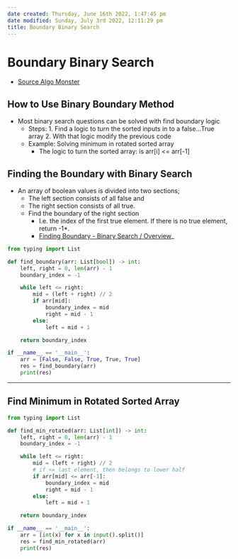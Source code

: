 ```yaml
---
date created: Thursday, June 16th 2022, 1:47:45 pm
date modified: Sunday, July 3rd 2022, 12:11:29 pm
title: Boundary Binary Search
---
```


# Boundary Binary Search

- [Source Algo Monster](https://algo.monster/problems/binary_search_boundary)

## How to Use Binary Boundary Method

* Most binary search questions can be solved with find boundary logic
	* Steps:
		  1. Find a logic to turn the sorted inputs in to a false…True array
		  2. With that logic modify the previous code
	* Example: Solving minimum in rotated sorted array
		* The logic to turn the sorted array: is arr[i] <= arr[-1]

## Finding the Boundary with Binary Search

- An array of boolean values is divided into two sections;
	- The left section consists of all false and
	- The right section consists of all true.
  * Find the boundary of the right section
	  * I.e. the index of the first true element. If there is no true element, return -1*.
	  * [Finding Boundary - Binary Search / Overview](https://algo.monster/problems/binary_search_boundary)_

```python
from typing import List

def find_boundary(arr: List[bool]) -> int:
    left, right = 0, len(arr) - 1
    boundary_index = -1

    while left <= right:
        mid = (left + right) // 2
        if arr[mid]:
            boundary_index = mid
            right = mid - 1
        else:
            left = mid + 1

    return boundary_index

if __name__ == '__main__':
    arr = [False, False, True, True, True]
    res = find_boundary(arr)
    print(res)
```  

----

## Find Minimum in Rotated Sorted Array

```python
from typing import List

def find_min_rotated(arr: List[int]) -> int:
    left, right = 0, len(arr) - 1
    boundary_index = -1

    while left <= right:
        mid = (left + right) // 2
        # if <= last element, then belongs to lower half
        if arr[mid] <= arr[-1]:
            boundary_index = mid
            right = mid - 1
        else:
            left = mid + 1

    return boundary_index

if __name__ == '__main__':
    arr = [int(x) for x in input().split()]
    res = find_min_rotated(arr)
    print(res)
```  
